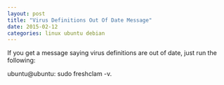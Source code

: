 ```yaml
---
layout: post
title: "Virus Definitions Out Of Date Message"
date: 2015-02-12
categories: linux ubuntu debian
---
```

If you get a message saying virus definitions are out of date, just run the following:

ubuntu@ubuntu:	sudo freshclam -v.

